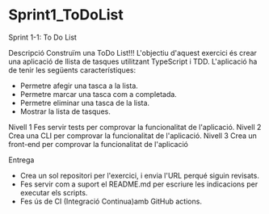 # Sprint1_ToDoList
Sprint 1-1: To Do List

Descripció
Construïm una ToDo List!!!
L'objectiu d'aquest exercici és crear una aplicació de llista de tasques utilitzant TypeScript i TDD. 
L'aplicació ha de tenir les següents característiques:
- Permetre afegir una tasca a la lista.
- Permetre marcar una tasca com a completada.
- Permetre eliminar una tasca de la lista.
- Mostrar la lista de tasques.

Nivell 1
Fes servir tests per comprovar la funcionalitat de l'aplicació.
Nivell 2
Crea una CLI per comprovar la funcionalitat de l'aplicació.
Nivell 3
Crea un front-end per comprovar la funcionalitat de l'aplicació

Entrega
- Crea un sol repositori per l'exercici, i envia l'URL perqué siguin revisats.
- Fes servir com a suport el README.md per escriure les indicacions per executar els scripts.
- Fes ús de CI (Integració Continua)amb GitHub actions.

